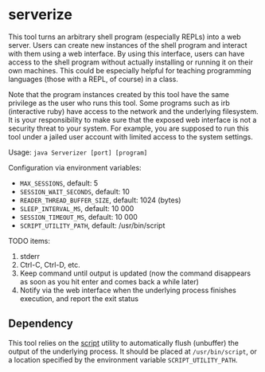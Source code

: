 serverize
=========

This tool turns an arbitrary shell program (especially REPLs) into a web server.
Users can create new instances of the shell program and interact with them using a web interface.
By using this interface, users can have access to the shell program without actually installing or running it on their own machines.
This could be especially helpful for teaching programming languages (those with a REPL, of course) in a class.

Note that the program instances created by this tool have the same privilege as the user who runs this tool.
Some programs such as irb (interactive ruby) have access to the network and the underlying filesystem.
It is your responsibility to make sure that the exposed web interface is not a security threat to your system.
For example, you are supposed to run this tool under a jailed user account with limited access to the system settings.

Usage: `java Serverizer [port] [program]`

Configuration via environment variables:
- `MAX_SESSIONS`, default: 5
- `SESSION_WAIT_SECONDS`, default: 10
- `READER_THREAD_BUFFER_SIZE`, default: 1024 (bytes)
- `SLEEP_INTERVAL_MS`, default: 10 000
- `SESSION_TIMEOUT_MS`, default: 10 000
- `SCRIPT_UTILITY_PATH`, default: /usr/bin/script

TODO items:

1. stderr
2. Ctrl-C, Ctrl-D, etc.
3. Keep command until output is updated (now the command disappears as soon as you hit enter and comes back a while later)
4. Notify via the web interface when the underlying process finishes execution, and report the exit status

Dependency
----------
This tool relies on the [script](http://linux.die.net/man/1/script) utility to
automatically flush (unbuffer) the output of the underlying process.  It should
be placed at `/usr/bin/script`, or a location specified by the environment
variable `SCRIPT_UTILITY_PATH`.
